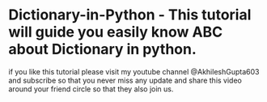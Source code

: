 # Dictionary-in-Python - This tutorial will guide you easily know ABC about Dictionary in python.
if you like this tutorial please visit my youtube channel @AkhileshGupta603 and subscribe so that you never miss any update and share this video around your friend circle so that they also join us.
